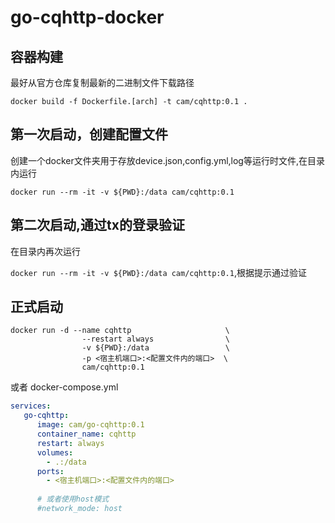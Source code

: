 # go-cqhttp-docker


## 容器构建

最好从官方仓库复制最新的二进制文件下载路径

`docker build -f Dockerfile.[arch] -t cam/cqhttp:0.1 .`

## 第一次启动，创建配置文件

创建一个docker文件夹用于存放device.json,config.yml,log等运行时文件,在目录内运行

`docker run --rm -it -v ${PWD}:/data cam/cqhttp:0.1`


## 第二次启动,通过tx的登录验证

在目录内再次运行

`docker run --rm -it -v ${PWD}:/data cam/cqhttp:0.1`,根据提示通过验证


## 正式启动

```shell
docker run -d --name cqhttp                     \
                --restart always                \
                -v ${PWD}:/data                 \
                -p <宿主机端口>:<配置文件内的端口>  \
                cam/cqhttp:0.1
```

或者
docker-compose.yml

```yml
services:
   go-cqhttp:
      image: cam/go-cqhttp:0.1
      container_name: cqhttp
      restart: always
      volumes:
        - .:/data
      ports:
        - <宿主机端口>:<配置文件内的端口>
      
      # 或者使用host模式  
      #network_mode: host
```